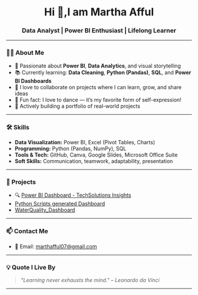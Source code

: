 <h1 align="center">Hi 👋,I am Martha Afful </h1>
<h3 align="center"> Data Analyst | Power BI Enthusiast | Lifelong Learner</h3>

---

### 👩‍💻 About Me

- 🎯 Passionate about **Power BI**, **Data Analytics**, and visual storytelling  
- 📚 Currently learning: **Data Cleaning**, **Python (Pandas)**, **SQL**, and **Power BI Dashboards**  
- 🤝 I love to collaborate on projects where I can learn, grow, and share ideas  
- 💃 Fun fact: I love to dance — it’s my favorite form of self-expression!  
- 🌱 Actively building a portfolio of real-world projects

---

### 🛠 Skills

- **Data Visualization:** Power BI, Excel (Pivot Tables, Charts)  
- **Programming:** Python (Pandas, NumPy), SQL  
- **Tools & Tech:** GitHub, Canva, Google Slides, Microsoft Office Suite  
- **Soft Skills:** Communication, teamwork, adaptability, presentation

---

### 📂 Projects

- 🔍 [Power BI Dashboard - TechSolutions Insights](https://github.com/Mart07-hub/PowerBI_Tech_Dashboard)
-  [Python Scripts generated Dashboard](https://github.com/Mart07-hub/PowerBI_streamflix)
-  [WaterQuality_Dashboard](https://github.com/Mart07-hub/PowerBI_waterQuality)
   

---

### 📫 Contact Me

- 📧 Email: [marthafful07@gmail.com](mailto:marthafful07@gmail.com)  
  

---

### 💡 Quote I Live By

> *"Learning never exhausts the mind." – Leonardo da Vinci*

---



<!---
Mart07-hub/Mart07-hub is a ✨ special ✨ repository because its `README.md` (this file) appears on your GitHub profile.
You can click the Preview link to take a look at your changes.
--->
